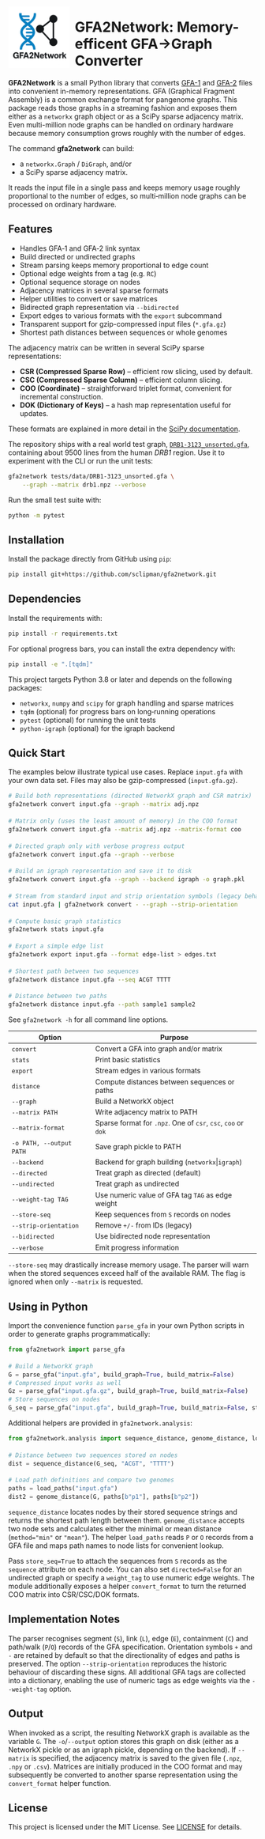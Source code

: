 <p>
  <img
    src="assets/logo.png"
    width="125px"
    alt="GFA2Network logo"
    align="left"
    style="margin-right:10px;"/>
</p>

# GFA2Network: Memory-efficent GFA→Graph Converter

**GFA2Network** is a small Python library that converts
[GFA-1](https://github.com/GFA-spec/GFA-spec) and
[GFA-2](https://github.com/GFA-spec/GFA-spec/blob/master/GFA2.md) files into
convenient in-memory representations.  GFA (Graphical Fragment Assembly) is a
common exchange format for pangenome graphs.  This package reads those graphs in
a streaming fashion and exposes them either as a `networkx` graph object or as a
SciPy sparse adjacency matrix.  Even multi-million node graphs can be handled on
ordinary hardware because memory consumption grows roughly with the number of
edges.

The command **gfa2network** can build:

- a `networkx.Graph` / `DiGraph`, and/or
- a SciPy sparse adjacency matrix.

It reads the input file in a single pass and keeps memory usage roughly
proportional to the number of edges, so multi‑million node graphs can be
processed on ordinary hardware.

## Features

- Handles GFA‑1 and GFA‑2 link syntax
- Build directed or undirected graphs
- Stream parsing keeps memory proportional to edge count
- Optional edge weights from a tag (e.g. `RC`)
- Optional sequence storage on nodes
- Adjacency matrices in several sparse formats
- Helper utilities to convert or save matrices
- Bidirected graph representation via `--bidirected`
- Export edges to various formats with the `export` subcommand
- Transparent support for gzip-compressed input files (`*.gfa.gz`)
- Shortest path distances between sequences or whole genomes

The adjacency matrix can be written in several SciPy sparse representations:

* **CSR (Compressed Sparse Row)** – efficient row slicing, used by default.
* **CSC (Compressed Sparse Column)** – efficient column slicing.
* **COO (Coordinate)** – straightforward triplet format, convenient for
  incremental construction.
* **DOK (Dictionary of Keys)** – a hash map representation useful for updates.

These formats are explained in more detail in the
[SciPy documentation](https://docs.scipy.org/doc/scipy/reference/sparse.html).

The repository ships with a real world test graph,
[`DRB1-3123_unsorted.gfa`](tests/data/DRB1-3123_unsorted.gfa), containing about
9500 lines from the human *DRB1* region.  Use it to experiment with the CLI
or run the unit tests:

```bash
gfa2network tests/data/DRB1-3123_unsorted.gfa \
    --graph --matrix drb1.npz --verbose
```

Run the small test suite with:

```bash
python -m pytest
```

## Installation

Install the package directly from GitHub using `pip`:

```bash
pip install git+https://github.com/sclipman/gfa2network.git
```


## Dependencies

Install the requirements with:

```bash
pip install -r requirements.txt
```

For optional progress bars, you can install the extra dependency with:

```bash
pip install -e ".[tqdm]"
```

This project targets Python 3.8 or later and depends on the following packages:
- `networkx`, `numpy` and `scipy` for graph handling and sparse matrices
- `tqdm` (optional) for progress bars on long‑running operations
- `pytest` (optional) for running the unit tests
- `python-igraph` (optional) for the igraph backend

## Quick Start

The examples below illustrate typical use cases.  Replace `input.gfa` with your
own data set.  Files may also be gzip-compressed (`input.gfa.gz`).

```bash
# Build both representations (directed NetworkX graph and CSR matrix)
gfa2network convert input.gfa --graph --matrix adj.npz

# Matrix only (uses the least amount of memory) in the COO format
gfa2network convert input.gfa --matrix adj.npz --matrix-format coo

# Directed graph only with verbose progress output
gfa2network convert input.gfa --graph --verbose

# Build an igraph representation and save it to disk
gfa2network convert input.gfa --graph --backend igraph -o graph.pkl

# Stream from standard input and strip orientation symbols (legacy behaviour)
cat input.gfa | gfa2network convert - --graph --strip-orientation

# Compute basic graph statistics
gfa2network stats input.gfa

# Export a simple edge list
gfa2network export input.gfa --format edge-list > edges.txt

# Shortest path between two sequences
gfa2network distance input.gfa --seq ACGT TTTT

# Distance between two paths
gfa2network distance input.gfa --path sample1 sample2
```


See `gfa2network -h` for all command line options.

| Option             | Purpose |
| ------------------ | ------- |
| `convert`          | Convert a GFA into graph and/or matrix |
| `stats`            | Print basic statistics |
| `export`           | Stream edges in various formats |
| `distance`         | Compute distances between sequences or paths |
| `--graph`          | Build a NetworkX object |
| `--matrix PATH`    | Write adjacency matrix to PATH |
| `--matrix-format`  | Sparse format for `.npz`. One of `csr`, `csc`, `coo` or `dok` |
| `-o PATH, --output PATH` | Save graph pickle to PATH |
| `--backend`        | Backend for graph building (`networkx`\|`igraph`) |
| `--directed`       | Treat graph as directed (default) |
| `--undirected`     | Treat graph as undirected |
| `--weight-tag TAG` | Use numeric value of GFA tag `TAG` as edge weight |
| `--store-seq`      | Keep sequences from `S` records on nodes |
| `--strip-orientation` | Remove `+/-` from IDs (legacy) |
| `--bidirected`     | Use bidirected node representation |
| `--verbose`        | Emit progress information |

`--store-seq` may drastically increase memory usage. The parser will warn when the
stored sequences exceed half of the available RAM. The flag is ignored when only
`--matrix` is requested.

## Using in Python

Import the convenience function `parse_gfa` in your own Python scripts in order
to generate graphs programmatically:

```python
from gfa2network import parse_gfa

# Build a NetworkX graph
G = parse_gfa("input.gfa", build_graph=True, build_matrix=False)
# Compressed input works as well
Gz = parse_gfa("input.gfa.gz", build_graph=True, build_matrix=False)
# Store sequences on nodes
G_seq = parse_gfa("input.gfa", build_graph=True, build_matrix=False, store_seq=True)
```

Additional helpers are provided in ``gfa2network.analysis``:

```python
from gfa2network.analysis import sequence_distance, genome_distance, load_paths

# Distance between two sequences stored on nodes
dist = sequence_distance(G_seq, "ACGT", "TTTT")

# Load path definitions and compare two genomes
paths = load_paths("input.gfa")
dist2 = genome_distance(G, paths[b"p1"], paths[b"p2"])
```

`sequence_distance` locates nodes by their stored sequence strings and returns
the shortest path length between them.  `genome_distance` accepts two node
sets and calculates either the minimal or mean distance (``method="min"`` or
``"mean"``).  The helper ``load_paths`` reads ``P`` or ``O`` records from a GFA
file and maps path names to node lists for convenient lookup.

Pass `store_seq=True` to attach the sequences from `S` records as the
`sequence` attribute on each node.  You can also set `directed=False` for an
undirected graph or specify a `weight_tag` to use numeric edge weights.  The
module additionally exposes a helper `convert_format` to turn the returned COO
matrix into CSR/CSC/DOK formats.

## Implementation Notes

The parser recognises segment (`S`), link (`L`), edge (`E`), containment (`C`)
and path/walk (`P`/`O`) records of the GFA specification. Orientation symbols
`+` and `-` are retained by default so that the directionality of edges and paths
is preserved.  The option `--strip-orientation` reproduces the historic
behaviour of discarding these signs.  All additional GFA tags are collected into
a dictionary, enabling the use of numeric tags as edge weights via the
`--weight-tag` option.

## Output

When invoked as a script, the resulting NetworkX graph is available as the
variable `G`.  The `-o`/`--output` option stores this graph on disk (either as a
NetworkX pickle or as an igraph pickle, depending on the backend).  If
`--matrix` is specified, the adjacency matrix is saved to the given file
(`.npz`, `.npy` or `.csv`).  Matrices are initially produced in the COO format
and may subsequently be converted to another sparse representation using the
`convert_format` helper function.

## License

This project is licensed under the MIT License. See [LICENSE](LICENSE) for
details.

